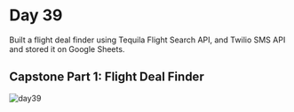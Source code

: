 # Day 39  
Built a flight deal finder using Tequila Flight Search API, and Twilio SMS API and stored it on Google Sheets.
## Capstone Part 1: Flight Deal Finder
![day39](https://github.com/diorithaliti/100-Days-of-Code-The-Complete-Python-Pro-Bootcamp/assets/74361197/b53cc6cd-4f89-42f6-834e-d3d021675a7e)
